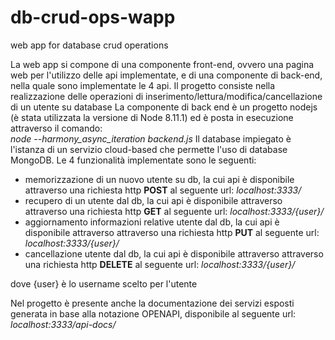 # db-crud-ops-wapp
web app for database crud operations 

La web app si compone di una componente front-end, ovvero una pagina web per l'utilizzo delle api implementate, e di una componente di back-end, nella quale sono implementate le 4 api. Il progetto consiste nella realizzazione delle operazioni di inserimento/lettura/modifica/cancellazione di un utente su database
La componente di back end è un progetto nodejs (è stata utilizzata la versione di Node 8.11.1) ed è posta in esecuzione attraverso il comando:<br>
<i>node --harmony_async_iteration backend.js</i>
Il database impiegato è l'istanza di un servizio cloud-based che permette l'uso di database MongoDB.
Le 4 funzionalità implementate sono le seguenti:
- memorizzazione di un nuovo utente su db, la cui api è disponibile attraverso una richiesta http <b>POST</b> al seguente url:
  <i>localhost:3333/</i>
- recupero di un utente dal db, la cui api è disponibile attraverso attraverso una richiesta http <b>GET</b> al seguente url:
 <i>localhost:3333/{user}/</i>
- aggiornamento informazioni relative utente dal db, la cui api è disponibile attraverso attraverso una richiesta http <b>PUT</b> al seguente url:
 <i>localhost:3333/{user}/</i>
- cancellazione utente dal db, la cui api è disponibile attraverso attraverso una richiesta http <b>DELETE</b> al seguente url:
 <i>localhost:3333/{user}/</i>
 
dove {user} è lo username scelto per l'utente

Nel progetto è presente anche la documentazione dei servizi esposti generata in base alla notazione OPENAPI, disponibile al seguente url:
<i>localhost:3333/api-docs/</i>
